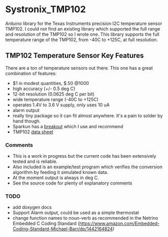 # Systronix_TMP102
Arduino library for the Texas Instruments precision I2C temperature sensor TMP102.
I could not find an existing library which supported the full range and resolution of the TMP102 so I wrote one. 
This library supports the full temperature range of the TMP102, from -40C to +125C, at full resolution.

## TMP102 Temperature Sensor Key Features
There are a ton of temperature sensors out there. This one has a great combination of features:
 - $1 in modest quantities, $.50 @1000
 - high accuracy (+/- 0.5 deg C)
 - 12-bit resolution (0.0625 deg C per bit)
 - wide temperature range (-40C to +125C)
 - operates 1.4V to 3.6 V supply, only uses 10 uA
 - alarm output
 - really tiny package so it can fit almost anywhere. It's a pain to solder by hand though.
 - Sparkun has a [breakout](https://www.sparkfun.com/products/11931) which I use and recommend
 - TMP102 [data sheet](http://www.ti.com/product/TMP102)
 
### Comments
 - This is a work in progress but the current code has been extensively tested and is reliable. 
 - Also included is an example/test program which verifies the conversion algorithm by feeding it simulated known data.
 - At the moment output is always in deg C.
 - See the source code for plenty of explanatory comments

### TODO
 - add doxygen docs
 - Support Alarm output, could be used as a simple thermostat 
 - change function names to noun-verb as recommended in the Netrino Embedded C Coding Standard (https://www.amazon.com/Embedded-Coding-Standard-Michael-Barr/dp/1442164824)
